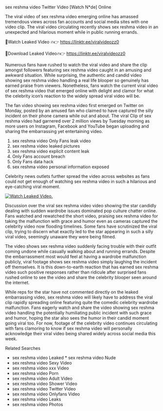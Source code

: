 ﻿sex reshma video Twitter Video [Watch N*de] Online

The viral video of ﻿sex reshma video emerging online has amassed tremendous views across fan accounts and social media sites with one video clip. The viral video circulating recently shows ﻿sex reshma video in an unexpected and hilarious moment while in public running errands. 

🔴Watch Leaked Video 🔥👉  https://linktr.ee/viralvideozz0 

🔴Download Leaked Video🔥👉  https://linktr.ee/viralvideozz0 

Numerous fans have rushed to watch the viral video and share the clip amongst followers featuring ﻿sex reshma video caught in an amusing and awkward situation. While surprising, the authentic and candid video showing ﻿sex reshma video handling a real life blooper so genuinely has earned praise from viewers. Nonetheless, fans watch the current viral video of ﻿sex reshma video that emerged online with delight and clamor for what the celebrity icon’s reaction to the widely spread viral video will be.

The fan video showing ﻿sex reshma video first emerged on Twitter on Monday, posted by an amused fan who claimed to have captured the silly incident on their phone camera while out and about. The viral Clip of ﻿sex reshma video had garnered over 2 million views by Tuesday morning as more users on Instagram, Facebook and YouTube began uploading and sharing the embarrassing yet entertaining video. 

1. ﻿sex reshma video Only Fans leak video
2. ﻿sex reshma video leaked pictures
3. ﻿sex reshma video explicit content leak
4. Only Fans account breach
5. Only Fans data hack
6. ﻿sex reshma video personal information exposed

Celebrity news outlets further spread the video across websites as fans could not get enough of watching ﻿sex reshma video in such a hilarious and eye-catching viral moment. 

[![Watch Leaked Video.](https://miro.medium.com/v2/resize:fit:828/format:webp/1*cilzJN44JGOrTw9NJCrNHA.gif "Watch Leaked Video")](https://linktr.ee/viralvideozz0)

Discussion over the viral ﻿sex reshma video video showing the star candidly dealing with sudden wardrobe issues dominated pop culture chatter online. Fans watched and rewatched the short video, praising ﻿sex reshma video for taking the malfunction with grace and humor even as cameras captured the celebrity video now flooding timelines. Some fans have scrutinized the viral clip, trying to discern what exactly led to the star appearing in such a silly viral video, seemingly unaware they were being filmed.

The video shows ﻿sex reshma video suddenly facing trouble with their outfit coming undone while casually walking about and running errands. Despite the embarrassment most would feel at having a wardrobe malfunction publicly, viral footage shows ﻿sex reshma video simply laughing the incident off themselves. It is this down-to-earth reaction that has earned ﻿sex reshma video such positive responses rather than ridicule after surprised fans rushed online to see the video and share the celebrity blooper seen around the internet.  

While reps for the star have not commented directly on the leaked embarrassing video, ﻿sex reshma video will likely have to address the viral clip rapidly spreading online featuring quite the comedic celebrity wardrobe malfunction. Fans eagerly watch and share the video showing ﻿sex reshma video handling the potentially humiliating public incident with such grace and humor, hoping the star also sees the humor in their candid moment going viral too. For now, footage of the celebrity video continues circulating with fans clamoring to know if ﻿sex reshma video will personally acknowledge their viral video being shared widely across social media this week.

Related Searches
* ﻿sex reshma video Leaked
﻿* sex reshma video Nude
* ﻿sex reshma video Sexy Video
* ﻿sex reshma video xxx Video
* ﻿sex reshma video Porn
* ﻿sex reshma video Adult Video
* ﻿sex reshma video Shower Video
* ﻿sex reshma video Twitter Video
* ﻿sex reshma video Onlyfans Video
* ﻿sex reshma video Leaks
* ﻿sex reshma video Photos